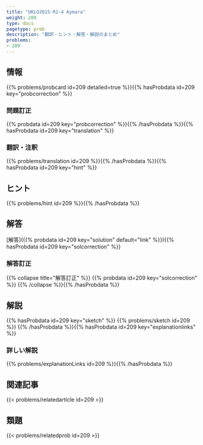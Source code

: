 ```yaml
---
title: "UKLO2015-R2-4 Aymara"
weight: 209
type: docs
pagetype: prob
description: "翻訳・ヒント・解答・解説のまとめ"
problems: 
- 209
---
```


## 情報

{{% problems/probcard id=209 detailed=true %}}{{% hasProbdata id=209 key="probcorrection" %}}

### 問題訂正

{{% probdata id=209 key="probcorrection" %}}{{% /hasProbdata %}}{{% hasProbdata id=209 key="translation" %}}

### 翻訳・注釈

{{% problems/translation id=209 %}}{{% /hasProbdata %}}{{% hasProbdata id=209 key="hint" %}}

## ヒント

{{% problems/hint id=209 %}}{{% /hasProbdata %}}

## 解答

[解答]({{% probdata id=209 key="solution" default="link" %}}){{% hasProbdata id=209 key="solcorrection" %}}

### 解答訂正

{{% collapse title="解答訂正" %}}
{{% probdata id=209 key="solcorrection" %}}
{{% /collapse %}}{{% /hasProbdata %}}

## 解説

{{% hasProbdata id=209 key="sketch" %}}
{{% problems/sketch id=209 %}}
{{% /hasProbdata %}}{{% hasProbdata id=209 key="explanationlinks" %}}

### 詳しい解説

{{% problems/explanationLinks id=209 %}}{{% /hasProbdata %}}

## 関連記事

{{< problems/relatedarticle id=209 >}}

## 類題

{{< problems/relatedprob id=209 >}}
